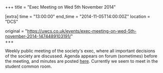 +++
title = "Exec Meeting on Wed 5th November 2014"

[extra]
time = "13:00:00"
end_time = "2014-11-05T14:00:00Z"
location = "DCS"

original = "https://uwcs.co.uk/events/exec-meeting-on-wed-5th-november-2014-1474489103191/"    
+++

Weekly public meeting of the society's exec, where all important decisions of the society are discussed. Agenda appears on forum (sometimes) before the meeting, and minutes are posted [here](https://uwcs.co.uk/minutes/1/). Currently we seem to meet in the student common room.

